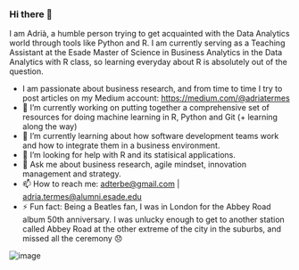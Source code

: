 ### Hi there 👋

I am Adrià, a humble person trying to get acquainted with the Data Analytics world through tools like Python and R. I am currently serving as a Teaching Assistant at the Esade Master of Science in Business Analytics in the Data Analytics with R class, so learning everyday about R is absolutely out of the question.

- I am passionate about business research, and from time to time I try to post articles on my Medium account: https://medium.com/@adriatermes
- 🔭 I’m currently working on putting together a comprehensive set of resources for doing machine learning in R, Python and Git (+ learning along the way)
- 🌱 I’m currently learning about how software development teams work and how to integrate them in a business environment.
- 🤔 I’m looking for help with R and its statisical applications.
- 💬 Ask me about business research, agile mindset, innovation management and strategy.
- 📫 How to reach me: adterbe@gmail.com | adria.termes@alumni.esade.edu
- ⚡ Fun fact: Being a Beatles fan, I was in London for the Abbey Road album 50th anniversary. I was unlucky enough to get to another station called Abbey Road at the other extreme of the city in the suburbs, and missed all the ceremony 😞
  
![image](https://github.com/ATB1999/ATB1999/assets/112544311/fe3f0719-857e-4ca4-a3eb-ce31a6933bf4)




